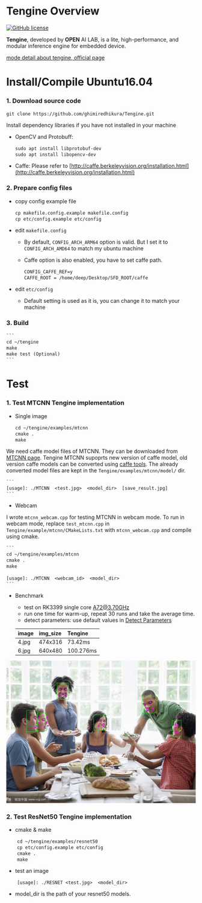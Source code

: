 # Tengine Overview

[![GitHub license](http://OAID.github.io/pics/apache_2.0.svg)](./LICENSE)

**Tengine**, developed by **OPEN** AI LAB, is a lite, high-performance, and modular inference engine for embedded device.

[mode detail about tengine, official page](https://github.com/OAID/Tengine/blob/master/README.md)

# Install/Compile Ubuntu16.04

### 1. Download source code

```
git clone https://github.com/ghimiredhikura/Tengine.git
```

Install dependency libraries if you have not installed in your machine

* OpenCV and Protobuff:

	```
	sudo apt install libprotobuf-dev
	sudo apt install libopencv-dev
	```

* Caffe:
Please refer to [http://caffe.berkeleyvision.org/installation.html](http://caffe.berkeleyvision.org/installation.html)

### 2. Prepare config files
* copy config example file

	```
	cp makefile.config.example makefile.config
	cp etc/config.example etc/config
	```

* edit `makefile.config`
	- By default, `CONFIG_ARCH_ARM64` option is valid. But I set it to `CONFIG_ARCH_AMD64` to match my ubuntu machine
	- Caffe option is also enabled, you have to set caffe path. 
	  
	  ```
	  CONFIG_CAFFE_REF=y
	  CAFFE_ROOT = /home/deep/Desktop/SFD_ROOT/caffe
	  ```

* edit `etc/config`
	- Default setting is used as it is, you can change it to match your machine		   	

### 3. Build
	```
	cd ~/tengine
	make
	make test (Optional)
	```

# Test

### 1. Test MTCNN Tengine implementation

* Single image

	```
	cd ~/tengine/examples/mtcnn
	cmake .
	make
	```

We need caffe model files of MTCNN. They can be downloaded from [MTCNN page](https://github.com/kpzhang93/MTCNN_face_detection_alignment/tree/master/code/codes/MTCNNv1/model).
Tengine MTCNN supoprts new version of caffe model, old version caffe models can be converted using [caffe tools](https://github.com/weiliu89/caffe/tree/ssd/tools).
The already converted model files are kept in the `Tengine/examples/mtcnn/model/` dir. 

	```	
	[usage]: ./MTCNN  <test.jpg>  <model_dir>  [save_result.jpg]
	```	

* Webcam

I wrote `mtcnn_webcam.cpp` for testing MTCNN in webcam mode. To run in webcam mode, replace `test_mtcnn.cpp` in `Tengine/example/mtcnn/CMakeLists.txt` with `mtcnn_webcam.cpp` and compile using cmake. 

	```
	cd ~/tengine/examples/mtcnn
	cmake .
	make

	[usage]: ./MTCNN  <webcam_id>  <model_dir>
	```

* Benchmark 
	- test on RK3399 single core A72@3.70GHz 
	- run one time for warm-up, repeat 30 runs and take the average time.
	- detect parameters: use default values in [Detect Parameters](#detect-parameters)

	|image|img_size|Tengine|
	|-----|--------|-------|
	|4.jpg|474x316|73.42ms|
	|6.jpg|640x480|100.276ms|

![Alt text](examples/mtcnn/result_1.jpg)

### 2. Test ResNet50 Tengine implementation

* cmake & make
```
	cd ~/tengine/examples/resnet50
	cp etc/config.example etc/config	
	cmake .
	make	
```

* test an image
```
	[usage]: ./RESNET <test.jpg>  <model_dir>
```	

* model_dir is the path of your resnet50 models.  